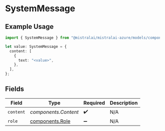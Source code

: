 # SystemMessage

## Example Usage

```typescript
import { SystemMessage } from "@mistralai/mistralai-azure/models/components";

let value: SystemMessage = {
  content: [
    {
      text: "<value>",
    },
  ],
};
```

## Fields

| Field                                              | Type                                               | Required                                           | Description                                        |
| -------------------------------------------------- | -------------------------------------------------- | -------------------------------------------------- | -------------------------------------------------- |
| `content`                                          | *components.Content*                               | :heavy_check_mark:                                 | N/A                                                |
| `role`                                             | [components.Role](../../models/components/role.md) | :heavy_minus_sign:                                 | N/A                                                |